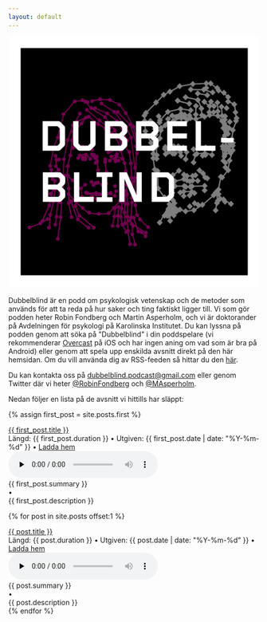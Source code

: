 ```yaml
---
layout: default
---
```


<!-- This can be used to redirect the index page to another page.
	<html>
		<head>
			<meta http-equiv="refresh" content="0; url=./avsnitt/" />
		</head>
	</html>
-->
<img src="./images/Logo.jpg" class="logo">

Dubbelblind är en podd om psykologisk vetenskap och de metoder som används för att ta reda på hur saker och ting faktiskt ligger till. Vi som gör podden heter Robin Fondberg och Martin Asperholm, och vi är doktorander på Avdelningen för psykologi på Karolinska Institutet. Du kan lyssna på podden genom att söka på "Dubbelblind" i din poddspelare (vi rekommenderar [Overcast](https://overcast.fm) på iOS och har ingen aning om vad som är bra på Android) eller genom att spela upp enskilda avsnitt direkt på den här hemsidan. Om du vill använda dig av RSS-feeden så hittar du den [här](./podcast.xml).

Du kan kontakta oss på <a href="mailto:dubbelblind@gmail.com">dubbelblind.podcast@gmail.com</a> eller genom Twitter där vi heter [@RobinFondberg](https://twitter.com/RobinFondberg) och [@MAsperholm](https://twitter.com/MAsperholm).

Nedan följer en lista på de avsnitt vi hittills har släppt:

{% assign first_post = site.posts.first %}
<div class="avsnitt">
	<div class="avsnitt_titel"><a href="{{ first_post.url | prepend: site.baseurl }}" class="avsnitt_titel_länk">{{ first_post.title }}</a></div>
	<div class="avsnitt_info"> 
		Längd: {{ first_post.duration }} • Utgiven: <time datetime="{{ first_post.date | date_to_xmlschema }}" itemprop="datePublished">{{ first_post.date | date: "%Y-%m-%d" }}</time> • <a href="{{ site.baseurl }}{{ first_post.file }}" download="{{ first_post.title }}">Ladda hem</a>
	</div>
	<div class="avsnitt_uppspelare">
       		<audio controls preload="none" src="{{ first_post.file }}" type="audio/mp3"></audio>
    	</div>
	<div class="avsnitt_summering">{{ first_post.summary }} </div>
	•
	<div class="avsnitt_beskrivning">{{ first_post.description }} </div>
</div>

{% for post in site.posts offset:1 %}
<div class="avsnitt">
	<div class="avsnitt_titel"><a href="{{ post.url | prepend: site.baseurl }}" class="avsnitt_titel_länk">{{ post.title }}</a></div>
	<div class="avsnitt_info"> 
		Längd: {{ post.duration }} • Utgiven: <time datetime="{{ post.date | date_to_xmlschema }}" itemprop="datePublished">{{ post.date | date: "%Y-%m-%d" }}</time> • <a href="{{ site.baseurl }}{{ post.file }}" download="{{ post.title }}">Ladda hem</a>
	</div>
	<div class="avsnitt_uppspelare">
       		<audio controls preload="none" src="{{ post.file }}" type="audio/mp3"></audio>
    	</div>
	<div class="avsnitt_summering">{{ post.summary }} </div>
	<div class="avsnitt_punkt">•</div>
	<div class="avsnitt_beskrivning">{{ post.description }} </div>
</div>
{% endfor %}
